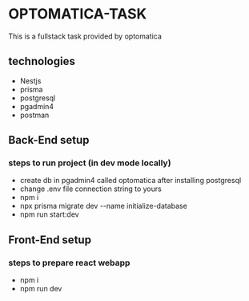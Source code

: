 # OPTOMATICA-TASK
This is a fullstack task provided by optomatica

## technologies
- Nestjs
- prisma
- postgresql
- pgadmin4
- postman

## Back-End setup
### steps to run project (in dev mode locally)
- create db in pgadmin4 called optomatica after installing postgresql
- change .env file connection string to yours
- npm i
- npx prisma migrate dev --name initialize-database
- npm run start:dev

## Front-End setup
### steps to prepare react webapp
- npm i
- npm run dev
